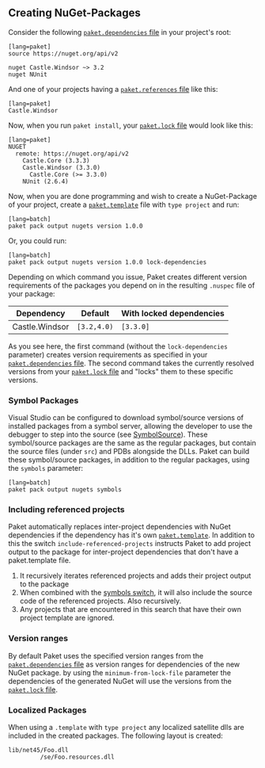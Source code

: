 ## Creating NuGet-Packages

Consider the following [`paket.dependencies` file][depfile] in your project's root:

    [lang=paket]
    source https://nuget.org/api/v2

    nuget Castle.Windsor ~> 3.2
    nuget NUnit

And one of your projects having a [`paket.references` file][reffile] like this:

    [lang=paket]
    Castle.Windsor

Now, when you run `paket install`, your [`paket.lock` file][lockfile] would look like this:

    [lang=paket]
    NUGET
      remote: https://nuget.org/api/v2
        Castle.Core (3.3.3)
        Castle.Windsor (3.3.0)
          Castle.Core (>= 3.3.0)
        NUnit (2.6.4)

Now, when you are done programming and wish to create a NuGet-Package of your project, create a [`paket.template`][templatefile] file with `type project` and run:

    [lang=batch]
    paket pack output nugets version 1.0.0

Or, you could run:

    [lang=batch]
    paket pack output nugets version 1.0.0 lock-dependencies

Depending on which command you issue, Paket creates different version requirements of the packages you depend on in the resulting `.nuspec` file of your package:

<table>
  <thead>
    <th>Dependency</th>
    <th>Default</th>
    <th>With locked dependencies</th>
  </thead>
  <tbody>
    <tr>
      <td>Castle.Windsor</td>
      <td><code>[3.2,4.0)</code></td>
      <td><code>[3.3.0]</code></td>
    </tr>
  </tbody>
</table>

As you see here, the first command (without the `lock-dependencies` parameter) creates version requirements as specified in your [`paket.dependencies` file][depfile]. The second command takes the currently resolved versions from your [`paket.lock` file][lockfile] and "locks" them to these specific versions.

### Symbol Packages

Visual Studio can be configured to download symbol/source versions of installed packages from a symbol server, allowing the developer to use the debugger to step into the source (see [SymbolSource](http://www.symbolsource.org/Public/Home/VisualStudio)).
These symbol/source packages are the same as the regular packages, but contain the source files (under `src`) and PDBs alongside the DLLs.
Paket can build these symbol/source packages, in addition to the regular packages, using the `symbols` parameter:

    [lang=batch]
    paket pack output nugets symbols

### Including referenced projects

Paket automatically replaces inter-project dependencies with NuGet dependencies if the dependency has it's own [`paket.template`][templatefile].
In addition to this the switch `include-referenced-projects` instructs Paket to add project output to the package for inter-project dependencies that don't have a paket.template file.

1. It recursively iterates referenced projects and adds their project output to the package 
2. When combined with the [symbols switch](paket-pack.html#Symbol-Packages), it will also include the source code of the referenced projects.  Also recursively.
3. Any projects that are encountered in this search that have their own project template are ignored.

### Version ranges

By default Paket uses the specified version ranges from the [`paket.dependencies` file][depfile] as version ranges for dependencies of the new NuGet package.
by using the `minimum-from-lock-file` parameter the dependencies of the generated NuGet will use the versions from the [`paket.lock` file][lockfile].

  [lockfile]: lock-file.html
  [depfile]: dependencies-file.html
  [reffile]: references-files.html
  [templatefile]: template-files.html

### Localized Packages

When using a `.template` with `type project` any localized satellite dlls are included in the created packages.
The following layout is created:
```
lib/net45/Foo.dll
         /se/Foo.resources.dll
```